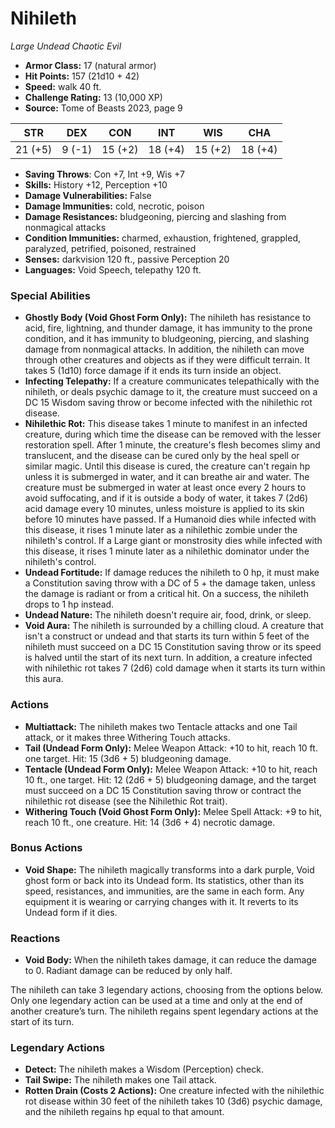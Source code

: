 # Nihileth

*Large* *Undead* *Chaotic Evil*

- **Armor Class:** 17 (natural armor)
- **Hit Points:** 157 (21d10 + 42)
- **Speed:** walk 40 ft.
- **Challenge Rating:** 13 (10,000 XP)
- **Source:** Tome of Beasts 2023, page 9

| STR | DEX | CON | INT | WIS | CHA |
| --- | --- | --- | --- | --- | --- |
| 21 (+5) | 9 (-1) | 15 (+2) | 18 (+4) | 15 (+2) | 18 (+4) |

- **Saving Throws**: Con +7, Int +9, Wis +7
- **Skills:** History +12, Perception +10
- **Damage Vulnerabilities:** False
- **Damage Immunities:** cold, necrotic, poison
- **Damage Resistances:** bludgeoning, piercing and slashing from nonmagical attacks
- **Condition Immunities:** charmed, exhaustion, frightened, grappled, paralyzed, petrified, poisoned, restrained
- **Senses:** darkvision 120 ft., passive Perception 20
- **Languages:** Void Speech, telepathy 120 ft.

### Special Abilities

- **Ghostly Body (Void Ghost Form Only):** The nihileth has resistance to acid, fire, lightning, and thunder damage, it has immunity to the prone condition, and it has immunity to bludgeoning, piercing, and slashing damage from nonmagical attacks. In addition, the nihileth can move through other creatures and objects as if they were difficult terrain. It takes 5 (1d10) force damage if it ends its turn inside an object.
- **Infecting Telepathy:** If a creature communicates telepathically with the nihileth, or deals psychic damage to it, the creature must succeed on a DC 15 Wisdom saving throw or become infected with the nihilethic rot disease.
- **Nihilethic Rot:** This disease takes 1 minute to manifest in an infected creature, during which time the disease can be removed with the lesser restoration spell. After 1 minute, the creature's flesh becomes slimy and translucent, and the disease can be cured only by the heal spell or similar magic. Until this disease is cured, the creature can't regain hp unless it is submerged in water, and it can breathe air and water. The creature must be submerged in water at least once every 2 hours to avoid suffocating, and if it is outside a body of water, it takes 7 (2d6) acid damage every 10 minutes, unless moisture is applied to its skin before 10 minutes have passed. If a Humanoid dies while infected with this disease, it rises 1 minute later as a nihilethic zombie under the nihileth's control. If a Large giant or monstrosity dies while infected with this disease, it rises 1 minute later as a nihilethic dominator under the nihileth's control.
- **Undead Fortitude:** If damage reduces the nihileth to 0 hp, it must make a Constitution saving throw with a DC of 5 + the damage taken, unless the damage is radiant or from a critical hit. On a success, the nihileth drops to 1 hp instead.
- **Undead Nature:** The nihileth doesn't require air, food, drink, or sleep.
- **Void Aura:** The nihileth is surrounded by a chilling cloud. A creature that isn't a construct or undead and that starts its turn within 5 feet of the nihileth must succeed on a DC 15 Constitution saving throw or its speed is halved until the start of its next turn. In addition, a creature infected with nihilethic rot takes 7 (2d6) cold damage when it starts its turn within this aura.

### Actions

- **Multiattack:** The nihileth makes two Tentacle attacks and one Tail attack, or it makes three Withering Touch attacks.
- **Tail (Undead Form Only):** Melee Weapon Attack: +10 to hit, reach 10 ft. one target. Hit: 15 (3d6 + 5) bludgeoning damage.
- **Tentacle (Undead Form Only):** Melee Weapon Attack: +10 to hit, reach 10 ft., one target. Hit: 12 (2d6 + 5) bludgeoning damage, and the target must succeed on a DC 15 Constitution saving throw or contract the nihilethic rot disease (see the Nihilethic Rot trait).
- **Withering Touch (Void Ghost Form Only):** Melee Spell Attack: +9 to hit, reach 10 ft., one creature. Hit: 14 (3d6 + 4) necrotic damage.

### Bonus Actions

- **Void Shape:** The nihileth magically transforms into a dark purple, Void ghost form or back into its Undead form. Its statistics, other than its speed, resistances, and immunities, are the same in each form. Any equipment it is wearing or carrying changes with it. It reverts to its Undead form if it dies.

### Reactions

- **Void Body:** When the nihileth takes damage, it can reduce the damage to 0. Radiant damage can be reduced by only half.

The nihileth can take 3 legendary actions, choosing from the options below. Only one legendary action can be used at a time and only at the end of another creature’s turn. The nihileth regains spent legendary actions at the start of its turn.

### Legendary Actions

- **Detect:** The nihileth makes a Wisdom (Perception) check.
- **Tail Swipe:** The nihileth makes one Tail attack.
- **Rotten Drain (Costs 2 Actions):** One creature infected with the nihilethic rot disease within 30 feet of the nihileth takes 10 (3d6) psychic damage, and the nihileth regains hp equal to that amount.
